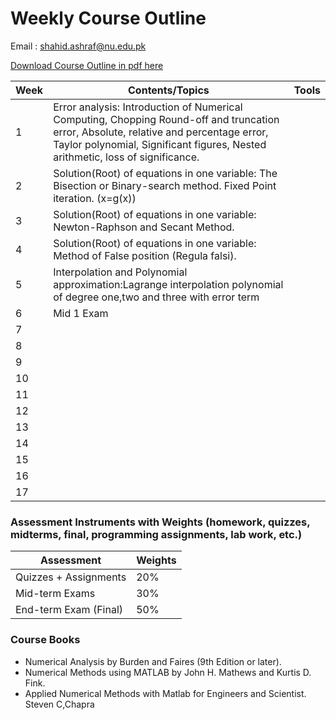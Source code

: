 # Weekly Course Outline 
Email : <a href="mailto:shahid.ashraf@nu.edu.pk" style=" word-wrap: break-word;" target="_blank">shahid.ashraf@nu.edu.pk</a></p>
<a href="Course outline.pdf" download="Course Outline.pdf">Download  Course Outline in pdf here</a>

| Week         | Contents/Topics | Tools |
|--------------|--------------|:-----:|
|1|     Error analysis: Introduction of Numerical Computing, Chopping Round-off and truncation error, Absolute, relative and percentage error, Taylor polynomial, Significant figures, Nested arithmetic, loss of significance.      ||
|2| Solution(Root) of equations in one variable: The Bisection or Binary-search method. Fixed Point iteration. (x=g(x))                          ||
|3| Solution(Root) of equations in one variable: Newton-Raphson and Secant Method.                          ||
|4|      Solution(Root) of equations in one variable: Method of False position (Regula falsi).                     ||
|5| Interpolation and Polynomial approximation:Lagrange interpolation polynomial of degree one,two and three with error term                          ||
|6|       Mid 1 Exam                    ||
|7|                           ||
|8|                           ||
|9|                           ||
|10|                           ||
|11|                           ||
|12|                           ||
|13|                           ||
|14|                           ||
|15|                           ||
|16|                           ||
|17|                           ||

### Assessment Instruments with Weights (homework, quizzes, midterms, final, programming assignments, lab work, etc.)
| Assessment         | Weights | 
|--------------|--------------|
| Quizzes + Assignments                  | 20% |
|Mid-term Exams                          | 30% |
|End-term Exam (Final)                   | 50% |

### Course Books
-  Numerical Analysis by Burden and Faires (9th Edition or later).
-  Numerical Methods using MATLAB by John H. Mathews and Kurtis D. Fink.
-  Applied Numerical Methods with Matlab for Engineers and Scientist. Steven C,Chapra
